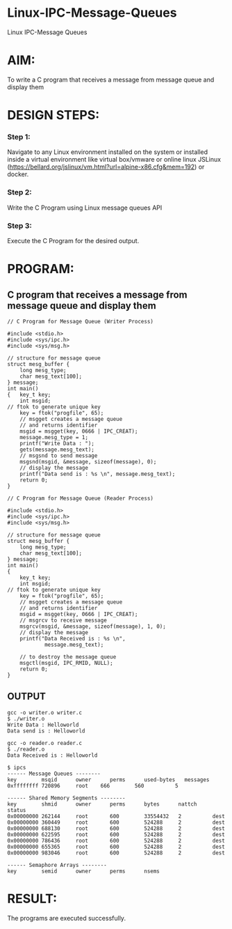 # Linux-IPC-Message-Queues
Linux IPC-Message Queues

# AIM:
To write a C program that receives a message from message queue and display them

# DESIGN STEPS:

### Step 1:

Navigate to any Linux environment installed on the system or installed inside a virtual environment like virtual box/vmware or online linux JSLinux (https://bellard.org/jslinux/vm.html?url=alpine-x86.cfg&mem=192) or docker.

### Step 2:

Write the C Program using Linux message queues API 

### Step 3:

Execute the C Program for the desired output. 

# PROGRAM:

## C program that receives a message from message queue and display them
```
// C Program for Message Queue (Writer Process)
```
```
#include <stdio.h> 
#include <sys/ipc.h> 
#include <sys/msg.h> 

// structure for message queue 
struct mesg_buffer { 
	long mesg_type; 
	char mesg_text[100]; 
} message; 
int main() 
{ 	key_t key; 
	int msgid; 
// ftok to generate unique key 
	key = ftok("progfile", 65); 
	// msgget creates a message queue 
	// and returns identifier 
	msgid = msgget(key, 0666 | IPC_CREAT); 
	message.mesg_type = 1; 
	printf("Write Data : "); 
	gets(message.mesg_text); 
	// msgsnd to send message 
	msgsnd(msgid, &message, sizeof(message), 0); 
	// display the message 
	printf("Data send is : %s \n", message.mesg_text); 
	return 0; 
}
```
```
// C Program for Message Queue (Reader Process)
```
```
#include <stdio.h>
#include <sys/ipc.h>
#include <sys/msg.h>

// structure for message queue
struct mesg_buffer {
	long mesg_type;
	char mesg_text[100];
} message;
int main()
{
	key_t key;
	int msgid;
// ftok to generate unique key
	key = ftok("progfile", 65);
	// msgget creates a message queue
	// and returns identifier
	msgid = msgget(key, 0666 | IPC_CREAT);
	// msgrcv to receive message
	msgrcv(msgid, &message, sizeof(message), 1, 0);
	// display the message
	printf("Data Received is : %s \n",
			message.mesg_text);

	// to destroy the message queue
	msgctl(msgid, IPC_RMID, NULL);
	return 0;
}
```





## OUTPUT
```
gcc -o writer.o writer.c
$ ./writer.o 
Write Data : Helloworld
Data send is : Helloworld 
```
```
gcc -o reader.o reader.c
$ ./reader.o 
Data Received is : Helloworld 
```
```
$ ipcs
------ Message Queues --------
key        msqid      owner      perms      used-bytes   messages    
0xffffffff 720896     root    666        560          5           

------ Shared Memory Segments --------
key        shmid      owner      perms      bytes      nattch     status      
0x00000000 262144     root       600        33554432   2          dest         
0x00000000 360449     root       600        524288     2          dest         
0x00000000 688130     root       600        524288     2          dest         
0x00000000 622595     root       600        524288     2          dest         
0x00000000 786436     root       600        524288     2          dest         
0x00000000 655365     root       600        524288     2          dest         
0x00000000 983046     root       600        524288     2          dest         

------ Semaphore Arrays --------
key        semid      owner      perms      nsems    
```




# RESULT:
The programs are executed successfully.
